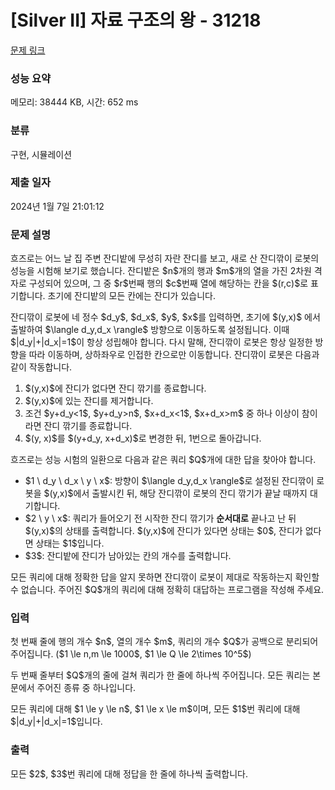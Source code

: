 # [Silver II] 자료 구조의 왕 - 31218 

[문제 링크](https://www.acmicpc.net/problem/31218) 

### 성능 요약

메모리: 38444 KB, 시간: 652 ms

### 분류

구현, 시뮬레이션

### 제출 일자

2024년 1월 7일 21:01:12

### 문제 설명

<p>흐즈로는 어느 날 집 주변 잔디밭에 무성히 자란 잔디를 보고, 새로 산 잔디깎이 로봇의 성능을 시험해 보기로 했습니다. 잔디밭은 $n$개의 행과 $m$개의 열을 가진 2차원 격자로 구성되어 있으며, 그 중 $r$번째 행의 $c$번째 열에 해당하는 칸을 $(r,c)$로 표기합니다. 초기에 잔디밭의 모든 칸에는 잔디가 있습니다.</p>

<p>잔디깎이 로봇에 네 정수 $d_y$, $d_x$, $y$, $x$를 입력하면, 초기에 $(y,x)$ 에서 출발하여 $\langle d_y,d_x \rangle$ 방향으로 이동하도록 설정됩니다. 이때 $|d_y|+|d_x|=1$이 항상 성립해야 합니다. 다시 말해, 잔디깎이 로봇은 항상 일정한 방향을 따라 이동하며, 상하좌우로 인접한 칸으로만 이동합니다. 잔디깎이 로봇은 다음과 같이 작동합니다.</p>

<ol>
	<li>$(y,x)$에 잔디가 없다면 잔디 깎기를 종료합니다.</li>
	<li>$(y,x)$에 있는 잔디를 제거합니다.</li>
	<li>조건 $y+d_y<1$, $y+d_y>n$, $x+d_x<1$, $x+d_x>m$ 중 하나 이상이 참이라면 잔디 깎기를 종료합니다.</li>
	<li>$(y, x)$를 $(y+d_y, x+d_x)$로 변경한 뒤, 1번으로 돌아갑니다.</li>
</ol>

<p>흐즈로는 성능 시험의 일환으로 다음과 같은 쿼리 $Q$개에 대한 답을 찾아야 합니다.</p>

<ul>
	<li>$1 \ d_y \ d_x \ y \ x$: 방향이 $\langle d_y,d_x \rangle$로 설정된 잔디깎이 로봇을 $(y,x)$에서 출발시킨 뒤, 해당 잔디깎이 로봇의 잔디 깎기가 끝날 때까지 대기합니다.</li>
	<li>$2 \ y \ x$: 쿼리가 들어오기 전 시작한 잔디 깎기가 <strong>순서대로</strong> 끝나고 난 뒤 $(y,x)$의 상태를 출력합니다. $(y,x)$에 잔디가 있다면 상태는 $0$, 잔디가 없다면 상태는 $1$입니다.</li>
	<li>$3$: 잔디밭에 잔디가 남아있는 칸의 개수를 출력합니다.</li>
</ul>

<p>모든 쿼리에 대해 정확한 답을 알지 못하면 잔디깎이 로봇이 제대로 작동하는지 확인할 수 없습니다. 주어진 $Q$개의 쿼리에 대해 정확히 대답하는 프로그램을 작성해 주세요.</p>

### 입력 

 <p>첫 번째 줄에 행의 개수 $n$, 열의 개수 $m$, 쿼리의 개수 $Q$가 공백으로 분리되어 주어집니다. ($1 \le n,m \le 1000$, $1 \le Q \le 2\times 10^5$)</p>

<p>두 번째 줄부터 $Q$개의 줄에 걸쳐 쿼리가 한 줄에 하나씩 주어집니다. 모든 쿼리는 본문에서 주어진 종류 중 하나입니다.</p>

<p>모든 쿼리에 대해 $1 \le y \le n$, $1 \le x \le m$이며, 모든 $1$번 쿼리에 대해 $|d_y|+|d_x|=1$입니다.</p>

### 출력 

 <p>모든 $2$, $3$번 쿼리에 대해 정답을 한 줄에 하나씩 출력합니다.</p>

